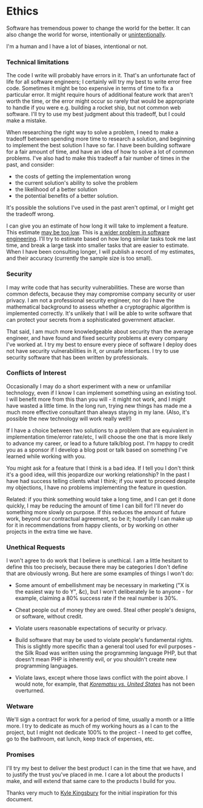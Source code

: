 # Ethics

Software has tremendous power to change the world for the better. It can also
change the world for worse, intentionally or [unintentionally][life-or-death].

I'm a human and I have a lot of biases, intentional or not.

### Technical limitations

The code I write will probably have errors in it. That's an unfortunate fact
of life for all software engineers; I certainly will try my best to write
error free code. Sometimes it might be too expensive in terms of time to fix a
particular error. It might require hours of additional feature work that aren't
worth the time, or the error might occur so rarely that would be appropriate to
handle if you were e.g. building a rocket ship, but not common web software.
I'll try to use my best judgment about this tradeoff, but I could make a
mistake.

When researching the right way to solve a problem, I need to make a tradeoff
between spending more time to research a solution, and beginning to implement
the best solution I have so far. I have been building software for a fair
amount of time, and have an idea of how to solve a lot of common problems. I've
also had to make this tradeoff a fair number of times in the past, and consider:

- the costs of getting the implementation wrong
- the current solution's ability to solve the problem
- the likelihood of a better solution
- the potential benefits of a better solution.

It's possible the solutions I've used in the past aren't optimal, or I might
get the tradeoff wrong.

I can give you an estimate of how long it will take to implement a feature.
This estimate [may be too low][estimate]. This is [a wider problem in software
engineering][estimation-problem]. I'll try to estimate based on how long
similar tasks took me last time, and break a large task into smaller tasks that
are easier to estimate. When I have been consulting longer, I will publish a
record of my estimates, and their accuracy (currently the sample size is too
small).

### Security

I may write code that has security vulnerabilities. These are worse than common
defects, because they may compromise company security or user privacy. I am not
a professional security engineer, nor do I have the mathematical background
to assess whether a cryptographic algorithm is implemented correctly. It's
unlikely that I will be able to write software that can protect your secrets
from a sophisticated government attacker.

That said, I am much more knowledgeable about security than the average
engineer, and have found and fixed security problems at every company I've
worked at. I try my best to ensure every piece of software I deploy does not
have security vulnerabilities in it, or unsafe interfaces. I try to use
security software that has been written by professionals.

### Conflicts of Interest

Occasionally I may do a short experiment with a new or unfamiliar technology,
even if I know I can implement something using an existing tool. I will benefit
more from this than you will - it might not work, and I might have wasted
a little time. In the long run, trying new things has made me a much more
effective consultant than always staying in my lane. (Also, it's possible the
new technology will work really well!)

If I have a choice between two solutions to a problem that are equivalent in
implementation time/error rate/etc, I will choose the one that is more likely
to advance my career, or lead to a future talk/blog post. I'm happy to credit
you as a sponsor if I develop a blog post or talk based on something I've
learned while working with you.

You might ask for a feature that I think is a bad idea. If I tell you I don't
think it's a good idea, will this jeopardize our working relationship? In the
past I have had success telling clients what I think; if you want to proceed
despite my objections, I have no problems implementing the feature in question.

Related: if you think something would take a long time, and I can get it done
quickly, I may be reducing the amount of time I can bill for! I'll never do
something more slowly on purpose. If this reduces the amount of future work,
beyond our contractual agreement, so be it; hopefully I can make up for it in
recommendations from happy clients, or by working on other projects in the
extra time we have.

### Unethical Requests

I won't agree to do work that I believe is unethical. I am a little hesitant to
define this too precisely, because there may be categories I don't define that
are obviously wrong. But here are some examples of things I won't do:

- Some amount of embellishment may be necessary in marketing ("X is the easiest
way to do Y", &c), but I won't deliberately lie to anyone - for example,
claiming a 80% success rate if the real number is 30%.

- Cheat people out of money they are owed. Steal other people's designs, or
software, without credit.

- Violate users reasonable expectations of security or privacy.

- Build software that may be used to violate people's fundamental rights. This
is slightly more specific than a general tool used for evil purposes - the Silk
Road was written using the programming language PHP, but that doesn't mean
PHP is inherently evil, or you shouldn't create new programming languages.

- Violate laws, except where those laws conflict with the point above. I would
note, for example, that [*Korematsu vs. United States*][korematsu] has not been
overturned.

### Wetware

We'll sign a contract for work for a period of time, usually a month or a
little more. I try to dedicate as much of my working hours as a I can to the
project, but I might not dedicate 100% to the project - I need to get coffee,
go to the bathroom, eat lunch, keep track of expenses, etc.

### Promises

I'll try my best to deliver the best product I can in the time that we have,
and to justify the trust you've placed in me. I care a lot about the products
I make, and will extend that same care to the products I build for you.

Thanks very much to [Kyle Kingsbury][jepsen-ethics] for the initial inspiration
for this document.

[life-or-death]: https://techcrunch.com/2016/11/16/when-bias-in-product-design-means-life-or-death/
[jepsen-ethics]: http://jepsen.io/ethics.html
[estimate]: https://en.wikipedia.org/wiki/Planning_fallacy
[estimation-problem]: https://en.wikipedia.org/wiki/Software_development_effort_estimation<Paste>
[korematsu]: https://en.wikipedia.org/wiki/Korematsu_v._United_States
